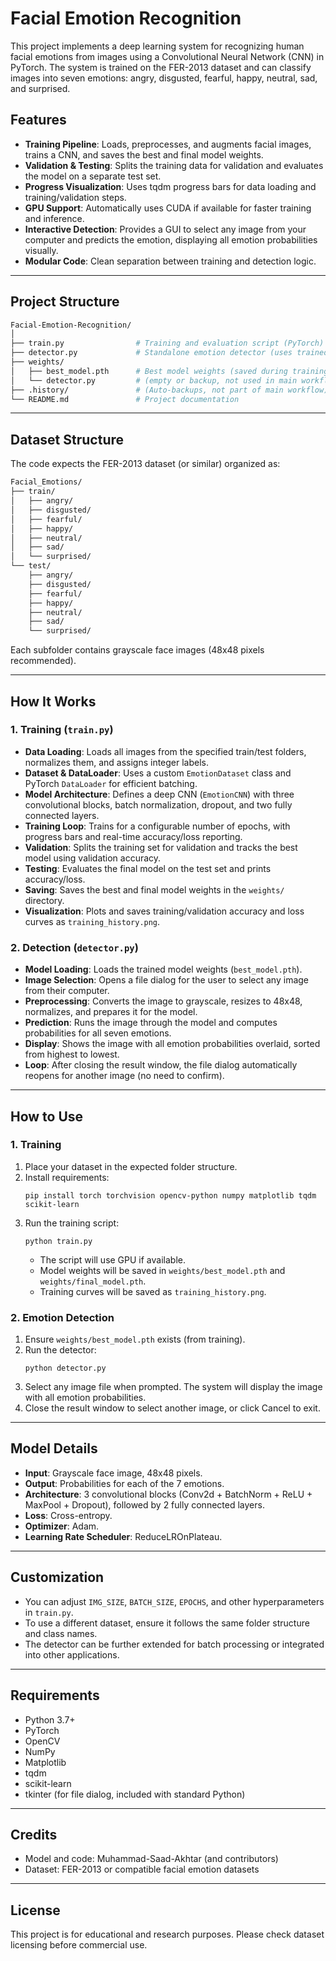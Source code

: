 # Facial Emotion Recognition

This project implements a deep learning system for recognizing human facial emotions from images using a Convolutional Neural Network (CNN) in PyTorch. The system is trained on the FER-2013 dataset and can classify images into seven emotions: angry, disgusted, fearful, happy, neutral, sad, and surprised.

## Features

- **Training Pipeline**: Loads, preprocesses, and augments facial images, trains a CNN, and saves the best and final model weights.
- **Validation & Testing**: Splits the training data for validation and evaluates the model on a separate test set.
- **Progress Visualization**: Uses tqdm progress bars for data loading and training/validation steps.
- **GPU Support**: Automatically uses CUDA if available for faster training and inference.
- **Interactive Detection**: Provides a GUI to select any image from your computer and predicts the emotion, displaying all emotion probabilities visually.
- **Modular Code**: Clean separation between training and detection logic.

---

## Project Structure

```bash
Facial-Emotion-Recognition/
│
├── train.py                # Training and evaluation script (PyTorch)
├── detector.py             # Standalone emotion detector (uses trained model)
├── weights/
│   ├── best_model.pth      # Best model weights (saved during training)
│   └── detector.py         # (empty or backup, not used in main workflow)
├── .history/               # (Auto-backups, not part of main workflow)
└── README.md               # Project documentation
```

---

## Dataset Structure

The code expects the FER-2013 dataset (or similar) organized as:

```bash
Facial_Emotions/
├── train/
│   ├── angry/
│   ├── disgusted/
│   ├── fearful/
│   ├── happy/
│   ├── neutral/
│   ├── sad/
│   └── surprised/
└── test/
    ├── angry/
    ├── disgusted/
    ├── fearful/
    ├── happy/
    ├── neutral/
    ├── sad/
    └── surprised/
```

Each subfolder contains grayscale face images (48x48 pixels recommended).

---

## How It Works

### 1. Training (`train.py`)

- **Data Loading**: Loads all images from the specified train/test folders, normalizes them, and assigns integer labels.
- **Dataset & DataLoader**: Uses a custom `EmotionDataset` class and PyTorch `DataLoader` for efficient batching.
- **Model Architecture**: Defines a deep CNN (`EmotionCNN`) with three convolutional blocks, batch normalization, dropout, and two fully connected layers.
- **Training Loop**: Trains for a configurable number of epochs, with progress bars and real-time accuracy/loss reporting.
- **Validation**: Splits the training set for validation and tracks the best model using validation accuracy.
- **Testing**: Evaluates the final model on the test set and prints accuracy/loss.
- **Saving**: Saves the best and final model weights in the `weights/` directory.
- **Visualization**: Plots and saves training/validation accuracy and loss curves as `training_history.png`.

### 2. Detection (`detector.py`)

- **Model Loading**: Loads the trained model weights (`best_model.pth`).
- **Image Selection**: Opens a file dialog for the user to select any image from their computer.
- **Preprocessing**: Converts the image to grayscale, resizes to 48x48, normalizes, and prepares it for the model.
- **Prediction**: Runs the image through the model and computes probabilities for all seven emotions.
- **Display**: Shows the image with all emotion probabilities overlaid, sorted from highest to lowest.
- **Loop**: After closing the result window, the file dialog automatically reopens for another image (no need to confirm).

---

## How to Use

### 1. Training

1. Place your dataset in the expected folder structure.
2. Install requirements:
   ```
   pip install torch torchvision opencv-python numpy matplotlib tqdm scikit-learn
   ```
3. Run the training script:
   ```
   python train.py
   ```
   - The script will use GPU if available.
   - Model weights will be saved in `weights/best_model.pth` and `weights/final_model.pth`.
   - Training curves will be saved as `training_history.png`.

### 2. Emotion Detection

1. Ensure `weights/best_model.pth` exists (from training).
2. Run the detector:
   ```
   python detector.py
   ```
3. Select any image file when prompted. The system will display the image with all emotion probabilities.
4. Close the result window to select another image, or click Cancel to exit.

---

## Model Details

- **Input**: Grayscale face image, 48x48 pixels.
- **Output**: Probabilities for each of the 7 emotions.
- **Architecture**: 3 convolutional blocks (Conv2d + BatchNorm + ReLU + MaxPool + Dropout), followed by 2 fully connected layers.
- **Loss**: Cross-entropy.
- **Optimizer**: Adam.
- **Learning Rate Scheduler**: ReduceLROnPlateau.

---

## Customization

- You can adjust `IMG_SIZE`, `BATCH_SIZE`, `EPOCHS`, and other hyperparameters in `train.py`.
- To use a different dataset, ensure it follows the same folder structure and class names.
- The detector can be further extended for batch processing or integrated into other applications.

---

## Requirements

- Python 3.7+
- PyTorch
- OpenCV
- NumPy
- Matplotlib
- tqdm
- scikit-learn
- tkinter (for file dialog, included with standard Python)

---

## Credits

- Model and code: Muhammad-Saad-Akhtar (and contributors)
- Dataset: FER-2013 or compatible facial emotion datasets

---

## License

This project is for educational and research purposes. Please check dataset licensing before commercial use.